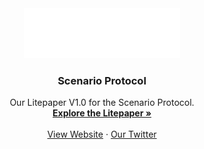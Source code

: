 <div align="center">
  <a href="https://scenarioprotocol.io">
    <img src="src/images/scenario_white.png" alt="Scenario Protocol Logo" width="250" height="80">
  </a>

  <h3 align="center">Scenario Protocol</h3>

  <p align="center">
    Our Litepaper V1.0 for the Scenario Protocol. 
    <br />
    <a href="https://docs.scenarioprotocol.io" target="_blank"><strong>Explore the Litepaper »</strong></a>
    <br />
    <br />
    <a href="https://scenarioprotocol.io" target="_blank">View Website</a>
    ·
    <a href="https://x.com/SNRProtocol_IO" target="_blank">Our Twitter</a>
  </p>
</div>
